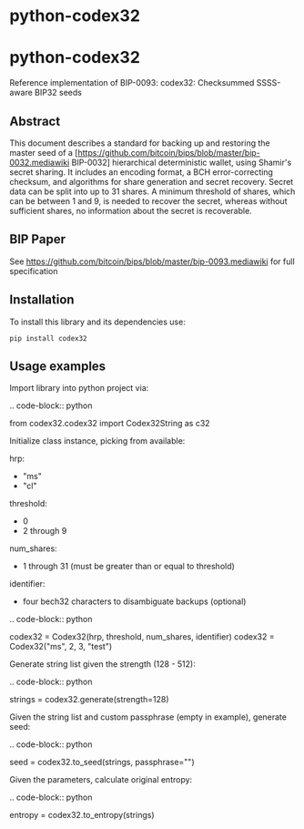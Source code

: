 # python-codex32

python-codex32
===============

Reference implementation of BIP-0093: codex32: Checksummed SSSS-aware BIP32 seeds


Abstract
--------

This document describes a standard for backing up and restoring the master seed of a
[https://github.com/bitcoin/bips/blob/master/bip-0032.mediawiki BIP-0032] hierarchical deterministic wallet, using Shamir's secret sharing.
It includes an encoding format, a BCH error-correcting checksum, and algorithms for share generation and secret recovery.
Secret data can be split into up to 31 shares.
A minimum threshold of shares, which can be between 1 and 9, is needed to recover the secret, whereas without sufficient shares, no information about the secret is recoverable.

BIP Paper
---------

See https://github.com/bitcoin/bips/blob/master/bip-0093.mediawiki
for full specification

Installation
------------

To install this library and its dependencies use:

 ``pip install codex32``

Usage examples
--------------

Import library into python project via:

.. code-block:: python

   from codex32.codex32 import Codex32String as c32

Initialize class instance, picking from available:

hrp:
- "ms"
- "cl"

threshold:
- 0
- 2 through 9

num_shares:

- 1 through 31 (must be greater than or equal to threshold)

identifier:
- four bech32 characters to disambiguate backups (optional)

.. code-block:: python

   codex32 = Codex32(hrp, threshold, num_shares, identifier)
   codex32 = Codex32("ms", 2, 3, "test")

Generate string list given the strength (128 - 512):

.. code-block:: python

   strings = codex32.generate(strength=128)

Given the string list and custom passphrase (empty in example), generate seed:

.. code-block:: python

   seed = codex32.to_seed(strings, passphrase="")

Given the parameters, calculate original entropy:

.. code-block:: python

   entropy = codex32.to_entropy(strings)
   